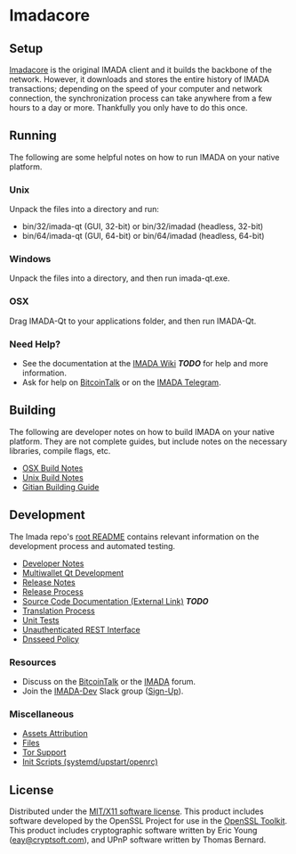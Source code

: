 Imadacore
=====================

Setup
---------------------
[Imadacore](http://imadacore.io) is the original IMADA client and it builds the backbone of the network. However, it downloads and stores the entire history of IMADA transactions; depending on the speed of your computer and network connection, the synchronization process can take anywhere from a few hours to a day or more. Thankfully you only have to do this once.

Running
---------------------
The following are some helpful notes on how to run IMADA on your native platform.

### Unix

Unpack the files into a directory and run:

- bin/32/imada-qt (GUI, 32-bit) or bin/32/imadad (headless, 32-bit)
- bin/64/imada-qt (GUI, 64-bit) or bin/64/imadad (headless, 64-bit)

### Windows

Unpack the files into a directory, and then run imada-qt.exe.

### OSX

Drag IMADA-Qt to your applications folder, and then run IMADA-Qt.

### Need Help?

* See the documentation at the [IMADA Wiki](https://github.com/IMADA-Core/imada/wiki) ***TODO***
for help and more information.
* Ask for help on [BitcoinTalk](https://bitcointalk.org/index.php?topic=2254046.0) or on the [IMADA Telegram](https://t.me/IMADAcoinOfficialChat).

Building
---------------------
The following are developer notes on how to build IMADA on your native platform. They are not complete guides, but include notes on the necessary libraries, compile flags, etc.

- [OSX Build Notes](build-osx.md)
- [Unix Build Notes](build-unix.md)
- [Gitian Building Guide](gitian-building.md)

Development
---------------------
The Imada repo's [root README](https://github.com/IMADA-Project/IMADA/blob/master/README.md) contains relevant information on the development process and automated testing.

- [Developer Notes](developer-notes.md)
- [Multiwallet Qt Development](multiwallet-qt.md)
- [Release Notes](release-notes.md)
- [Release Process](release-process.md)
- [Source Code Documentation (External Link)](https://dev.visucore.com/bitcoin/doxygen/) ***TODO***
- [Translation Process](translation_process.md)
- [Unit Tests](unit-tests.md)
- [Unauthenticated REST Interface](REST-interface.md)
- [Dnsseed Policy](dnsseed-policy.md)

### Resources

* Discuss on the [BitcoinTalk](https://bitcointalk.org/index.php?topic=1262920.0) or the [IMADA](http://forum.imada.org/) forum.
* Join the [IMADA-Dev](https://imada-dev.slack.com/) Slack group ([Sign-Up](https://imada-dev.herokuapp.com/)).

### Miscellaneous
- [Assets Attribution](assets-attribution.md)
- [Files](files.md)
- [Tor Support](tor.md)
- [Init Scripts (systemd/upstart/openrc)](init.md)

License
---------------------
Distributed under the [MIT/X11 software license](http://www.opensource.org/licenses/mit-license.php).
This product includes software developed by the OpenSSL Project for use in the [OpenSSL Toolkit](https://www.openssl.org/). This product includes
cryptographic software written by Eric Young ([eay@cryptsoft.com](mailto:eay@cryptsoft.com)), and UPnP software written by Thomas Bernard.

